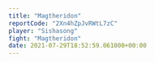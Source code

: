 ```yaml
---
title: "Magtheridon"
reportCode: "2Xn4hZpJvRWtL7zC"
player: "Sishasong"
fight: "Magtheridon"
date: 2021-07-29T18:52:59.061000+00:00
---
```

